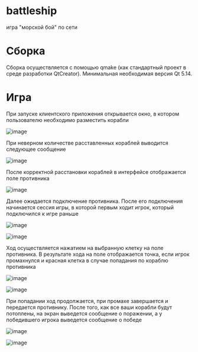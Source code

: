 # battleship
игра "морской бой" по сети

# Сборка
Сборка осуществляется с помощью qmake (как стандартный проект в среде разработки QtCreator).
Минимальная необходимая версия Qt 5.14.

# Игра
При запуске клиентского приложения открывается окно, в котором пользователю необходимо разместить корабли

![image](https://github.com/user-attachments/assets/e4d3ee64-86f2-490b-b3c0-4d13c6c22ead)

При неверном количестве расставленных кораблей выводится следующее сообщение

![image](https://github.com/user-attachments/assets/8d09938f-d3d7-4114-aecd-21ec65e4800e)

После корректной расстановки кораблей в интерфейсе отображается поле противника

![image](https://github.com/user-attachments/assets/b06e9f8e-ad0a-47ca-9a27-bb10e77d6021)

Далее ожидается подключение противника.
После его подключения начинается сессия игры, в которой первым ходит игрок, который подключился к игре раньше

![image](https://github.com/user-attachments/assets/147b4a27-1df3-4fc0-83df-8bfaa729cdcb)

![image](https://github.com/user-attachments/assets/09fc0186-dbd9-424d-8abb-82ceab9fdb1d)

Ход осуществляется нажатием на выбранную клетку на поле противника.
В результате хода на поле отображается точка, если игрок промахнулся и красная клетка в случае попадания по кораблю противника

![image](https://github.com/user-attachments/assets/9e2c9579-36a7-48e3-a211-e79e9fb6cbfc)

![image](https://github.com/user-attachments/assets/6d7e778d-424e-423a-b275-3feadc7b2660)

При попадании ход продолжается, при промахе завершается и передается противнику.
После того, как все ваши корабли будут потоплены, на экран выведется сообщение о поражении, а у победившего игрока выведется сообщение о победе

![image](https://github.com/user-attachments/assets/a45fb50c-3735-45a1-9613-c7dbb719906e)

![image](https://github.com/user-attachments/assets/43ed9161-6af3-49ae-8bbb-58720b7c4963)

